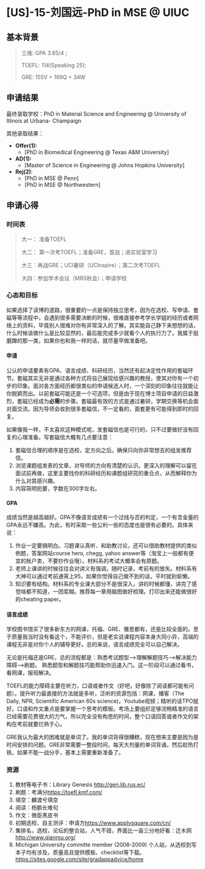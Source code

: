 # \[US\]-15-刘国远-PhD in MSE @ UIUC

## 基本背景

> 三维: GPA 3.85/4 ;
>
> TOEFL: 114(Speaking 25);
>
> GRE: 155V + 169Q + 3AW

## 申请结果

最终录取学校：PhD in Material Science and Engineering @ University of Illinois at Urbana- Champaign

其他录取结果：

* **Offer\(1\):**
  * \[PhD in Biomedical Engineering @ Texas A&M University\]
* **AD\(1\):**
  * \[Master of Science in Engineering @ Johns Hopkins University\]
* **Rej\(2\)**:
  * \[PhD in MSE @ Penn\]
  * \[PhD in MSE @ Northwestern\]

## 申请心得

### 时间表

> 大一： 准备TOEFL
>
> 大二： 第一次考TOEFL；准备GRE，首战；进实验室学习
>
> 大三：再战GRE；UCI暑研（UCInspire）；第二次考TOEFL
>
> 大四：参加学术会议（MRS秋会）；申请学校

### 心态和目标

如果选择了读博的道路，很重要的一点是保持独立思考，因为在选校、写申请、套磁等等流程中，会遇到很多需要决断的时候，很难直接参考学长学姐的经历或者网络上的资料，毕竟别人很难对你有非常深入的了解。其实能自己静下来想想的话，什么时候该做什么是比较显然的，最后能完成多少就看个人的执行力了。我属于挺磨蹭的那一类，如果你也和我一样的话，就尽量早做准备吧。

#### 申请

公认的申请要素有GPA、语言成绩、科研经历，当然还有起决定性作用的套磁环节。套磁其实无非是通过各种方式将自己展现给感兴趣的教授，使其对你有一个初步的印象。面对各方面经历都很类似的申请候选人时，一个深刻的印象往往就能让你脱颖而出。以前套磁可能还是一个可选项，但是由于现在博士项目申请的日益激烈，套磁已经成为**必需**的步骤。套磁最有效的方式是通过暑研，学期交换等机会面对面交流。因为导师会收到很多套磁信，不一定看的，面套更有可能得到即时的回复。

如果像我一样，不太喜欢这种模式呢，发套磁信也是可行的，只不过要做好没有回复的心理准备。写套磁信大概有几点要注意：

1. 套磁信合理的顺序是在选校，定方向之后。确保只向你非常想去的组发推荐信。
2. 浏览课题组发表的文章，对导师的方向有清楚的认识。更深入的理解可以留在面试前再做，这里主要找你的科研经历和课题组研究的重合点，从而解释你为什么对其感兴趣。
3. 内容简明扼要，字数在300字左右。

#### GPA

成绩当然是越高越好。GPA不像语言成绩有一个过线与否的判定，一个有含金量的GPA永远不嫌高。为此，有时采取一些公利一些的态度也是很有必要的。具体来说：

1. 作业一定要搞明白。习题课认真听、和助教讨论，还可以借助教材提供的类似例题，答案网站course hero, chegg, yahoo answer等（淘宝上一般都有便宜的账户卖，不要抄作业哦）。材料系的考试大概率会有原题。
2. 老师上课讲的时候往往会对讲义有强调，随时记录，考前有的放矢。材料系有大神可以通过考前通宵上95，如果你觉得自己做不到的话，平时就别偷懒。
3. 知识要有结构。材料系的专业课大部分不是很深入，讲的时候都懂，讲完了感觉啥都不知道，一团浆糊。推荐每一章用脑图做好梳理。打印出来还能做很好的cheating paper。

#### 语言成绩

学校图书馆买了很多新东方的网课，托福、GRE、雅思都有，还是比较全面的。至于质量我当时没有看这个，不能评价，但是老实说课程内容本身大同小异，高端的课程无非是对你个人的辅导更好。总的来说，语言成绩完全可以自己解决。

无论是托福还是GRE，总的流程都是：熟悉考试题型-->理解解题技巧-->解决能力障碍-->刷题。 熟悉题型和解题技巧能帮助你迅速入门。这一阶段可以通过看书，看网课，报班解决。

TOEFL的能力障碍主要在听力，口语或者作文（好吧，好像除了阅读都可能有问题）。提升听力最直接的方法就是多听，泛听的资源包括：网课，播客（The Daily, NPR, Scientific American 60s science)，Youtube视频；精听的话TPO就好。口语和作文重点是要掌握一个思考的模板。考场上要组织足够流畅精准的语言已经需要花费很大的力气，所以完全没有构思的时间，整个口语回答或者作文的架构在考前就要烂熟于心。

GRE我认为最大的困难就是单词了。我的单词背得很糟糕，现在想来主要是因为是时间安排的问题。GRE非常需要一整段时间，每天大剂量的单词背诵，然后趁热打铁。如果不能一战分手，基本上需要重新准备了。


### 资源

1. 教材等电子书：Library Genesis <http://gen.lib.rus.ec/>
2. 刷题：考满分<https://toefl.kmf.com/>
3. 填空：麟渡兮填空
4. 阅读：杨鹏长难句
5. 作文：微臣黑皮书
6. 初期选校、自主测评：申请方<https://www.applysquare.com/cn/>
7. 集排名，选校，论坛的整合站，人气不错，界面比一亩三分地好看：迁木网<http://www.qianmu.org/>
8. Michigan University committe member (2008-2009) 个人站，从选校到写本子均有涉及，质量高且提供模板、checklist等下载。<https://sites.google.com/site/gradappadvice/home>
